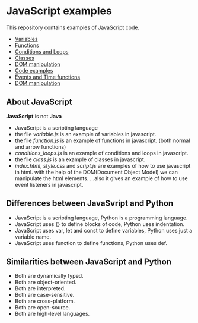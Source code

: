 # JavaScript examples
This repository contains examples of JavaScript code.
- [Variables](variables.js)
- [Functions](functions.js)
- [Conditions and Loops](conditions_loops.js)
- [Classes](class.js)
- [DOM manipulation](index.html)
- [Code examples](code_examples.md)
- [Events and Time functions](events_and_time.md)
- [DOM manipulation](DOM_examples.md)

## About JavaScript
**JavaScript** is not **Java**
- JavaScript is a scripting language
- the file _variable.js_ is an example of variables in javascript.
- the file _function.js_ is an example of functions in javascript. (both normal and arrow functions)
- _conditions_loops.js_ is an example of conditions and loops in javascript.
- the file _class.js_ is an example of classes in javascript.
- _index.html_, _style.css_ and _script.js_ are examples of how to use javascript in html. 
  with the help of the DOM(Document Object Model) we can manipulate the html elements.
  ...also it gives an example of how to use event listeners in javascript.

## Differences between JavaSvript and Python
- JavaScript is a scripting language, Python is a programming language.
- JavaScript uses {} to define blocks of code, Python uses indentation.
- JavaScript uses var, let and const to define variables, Python uses just a variable name.
- JavaScript uses function to define functions, Python uses def.

## Similarities between JavaScript and Python
- Both are dynamically typed.
- Both are object-oriented.
- Both are interpreted.
- Both are case-sensitive.
- Both are cross-platform.
- Both are open-source.
- Both are high-level languages.
